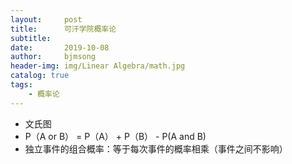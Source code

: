 ```yaml
---
layout:     post
title:      可汗学院概率论
subtitle:   
date:       2019-10-08
author:     bjmsong
header-img: img/Linear Algebra/math.jpg
catalog: true
tags:
    - 概率论
---
```


- 文氏图
- P（A or B） = P（A） + P（B） - P(A and B)
- 独立事件的组合概率：等于每次事件的概率相乘（事件之间不影响） 